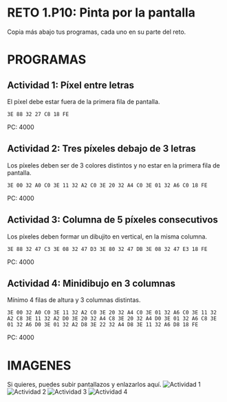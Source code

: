 # RETO 1.P10: Pinta por la pantalla
Copia más abajo tus programas, cada uno en su parte del reto.

# PROGRAMAS

## Actividad 1: Píxel entre letras
El píxel debe estar fuera de la primera fila de pantalla.
```
3E 88 32 27 C8 18 FE
```
PC: 4000

## Actividad 2: Tres píxeles debajo de 3 letras
Los píxeles deben ser de 3 colores distintos y no estar en la primera fila de pantalla.
```
3E 00 32 A0 C0 3E 11 32 A2 C0 3E 20 32 A4 C0 3E 01 32 A6 C0 18 FE
```
PC: 4000

## Actividad 3: Columna de 5 píxeles consecutivos
Los píxeles deben formar un dibujito en vertical, en la misma columna.
```
3E 88 32 47 C3 3E 08 32 47 D3 3E 80 32 47 DB 3E 08 32 47 E3 18 FE
```
PC: 4000

## Actividad 4: Minidibujo en 3 columnas
Mínimo 4 filas de altura y 3 columnas distintas.
```
3E 00 32 A0 C0 3E 11 32 A2 C0 3E 20 32 A4 C0 3E 01 32 A6 C0 3E 11 32 A2 C8 3E 11 32 A2 D0 3E 20 32 A4 C8 3E 20 32 A4 D0 3E 01 32 A6 C8 3E 01 32 A6 D0 3E 01 32 A2 D8 3E 22 32 A4 D8 3E 11 32 A6 D8 18 FE
```
PC: 4000

# IMAGENES
Si quieres, puedes subir pantallazos y enlazarlos aquí.
![Actividad 1](/tuimagen1.png)
![Actividad 2](/tuimagen2.png)
![Actividad 3](/tuimagen3.png)
![Actividad 4](/tuimagen4.png)
